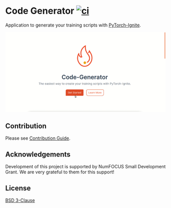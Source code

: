 # Code Generator [![ci][gha-img]][gha-url]

Application to generate your training scripts with [PyTorch-Ignite](https://github.com/pytorch/ignite).

<a href="https://code-generator.pytorch-ignite.ai/" target="_blank" rel="noopener noreferrer">
  <img src="./src/assets/code-generator-demo.gif" alt="Code Generator Preview">
</a>

## Contribution

Please see [Contribution Guide](./CONTRIBUTING.md).

## Acknowledgements

Development of this project is supported by NumFOCUS Small Development Grant. We are very grateful to them for this support!

## License

[BSD 3-Clause](./LICENSE)

[gha-img]: https://github.com/pytorch-ignite/code-generator/actions/workflows/ci.yml/badge.svg?branch=main
[gha-url]: https://github.com/pytorch-ignite/code-generator/actions/workflows/ci.yml
